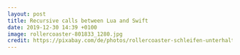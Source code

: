 ```yaml
---
layout: post
title: Recursive calls between Lua and Swift
date: 2019-12-30 14:39 +0100
image: rollercoaster-801833_1280.jpg
credit: https://pixabay.com/de/photos/rollercoaster-schleifen-unterhaltung-801833
---
```


